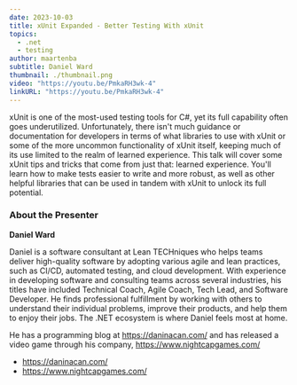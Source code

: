 ```yaml
---
date: 2023-10-03
title: xUnit Expanded - Better Testing With xUnit
topics:
  - .net
  - testing
author: maartenba
subtitle: Daniel Ward
thumbnail: ./thumbnail.png
video: "https://youtu.be/PmkaRH3wk-4"
linkURL: "https://youtu.be/PmkaRH3wk-4"
---
```


xUnit is one of the most-used testing tools for C#, yet its full capability often goes underutilized. Unfortunately, there isn't much guidance or documentation for developers in terms of what libraries to use with xUnit or some of the more uncommon functionality of xUnit itself, keeping much of its use limited to the realm of learned experience. This talk will cover some xUnit tips and tricks that come from just that: learned experience. You'll learn how to make tests easier to write and more robust, as well as other helpful libraries that can be used in tandem with xUnit to unlock its full potential.

### About the Presenter

**Daniel Ward**

Daniel is a software consultant at Lean TECHniques who helps teams deliver high-quality software by adopting various agile and lean practices, such as CI/CD, automated testing, and cloud development. With experience in developing software and consulting teams across several industries, his titles have included Technical Coach, Agile Coach, Tech Lead, and Software Developer. He finds professional fulfillment by working with others to understand their individual problems, improve their products, and help them to enjoy their jobs. The .NET ecosystem is where Daniel feels most at home.

He has a programming blog at https://daninacan.com/ and has released a video game through his company, https://www.nightcapgames.com/

- https://daninacan.com/
- https://www.nightcapgames.com/
